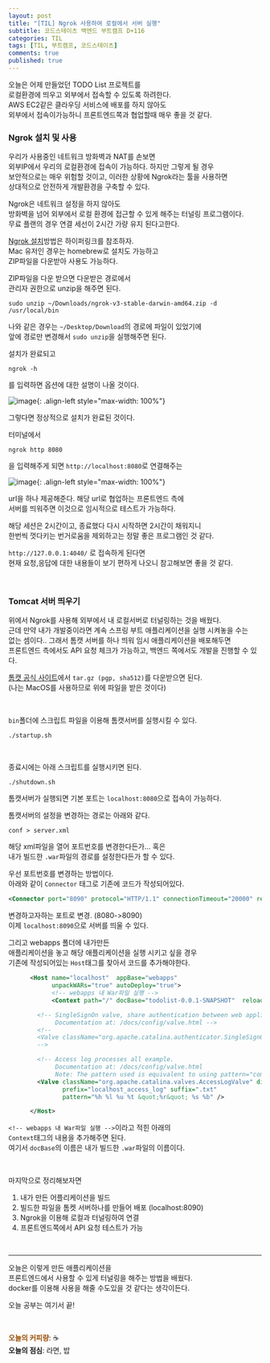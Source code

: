 ```yaml
---
layout: post
title: "[TIL] Ngrok 사용하여 로컬에서 서버 실행"
subtitle: 코드스테이츠 백엔드 부트캠프 D+116
categories: TIL
tags: [TIL, 부트캠프, 코드스테이츠]
comments: true
published: true
---
```


오늘은 어제 만들었던 TODO List 프로젝트를  
로컬환경에 띄우고 외부에서 접속할 수 있도록 하려한다.  
AWS EC2같은 클라우딩 서비스에 배포를 하지 않아도  
외부에서 접속이가능하니 프론트엔드쪽과 협업할때 매우 좋을 것 같다.


### Ngrok 설치 및 사용

우리가 사용중인 네트워크 방화벽과 NAT를 손보면  
외부IP에서 우리의 로컬환경에 접속이 가능하다. 하지만 그렇게 될 경우  
보안적으로는 매우 위험할 것이고, 이러한 상황에 Ngrok라는 툴을 사용하면  
상대적으로 안전하게 개발환경을 구축할 수 있다.  

Ngrok은 네트워크 설정을 하지 않아도  
방화벽을 넘어 외부에서 로컬 환경에 접근할 수 있게 해주는 터널링 프로그램이다.  
무료 플랜의 경우 연결 세선이 2시간 가량 유지 된다고한다.  

[Ngrok 설치]방법은 하이퍼링크를 참조하자.  
Mac 유저인 경우는 homebrew로 설치도 가능하고  
ZIP파일을 다운받아 사용도 가능하다.

ZIP파일을 다운 받으면 다운받은 경로에서   
관리자 권한으로 unzip을 해주면 된다.
```text
sudo unzip ~/Downloads/ngrok-v3-stable-darwin-amd64.zip -d /usr/local/bin
```
나와 같은 경우는 `~/Desktop/Download`의 경로에 파일이 있었기에  
앞에 경로만 변경해서 `sudo unzip`을 실행해주면 된다.  

설치가 완료되고  
```shell
ngrok -h
```
를 입력하면 옵션에 대한 설명이 나올 것이다.  

![image](https://user-images.githubusercontent.com/95069395/221194393-6f6b670b-b447-422b-9f7f-1d79bec615a7.png){: .align-left style="max-width: 100%"}

그렇다면 정상적으로 설치가 완료된 것이다.  

터미널에서 
```shell
ngrok http 8080
```
을 입력해주게 되면 `http://localhost:8080`로 연결해주는

![image](https://user-images.githubusercontent.com/95069395/221194398-b2a9cd8f-993c-414f-8d03-52533d849725.png){: .align-left style="max-width: 100%"}

url을 하나 제공해준다. 해당 url로 협업하는 프론트엔드 측에  
서버를 띄워주면 이것으로 임시적으로 테스트가 가능하다.  

해당 세션은 2시간이고, 종료했다 다시 시작하면 2시간이 채워지니  
한번씩 껏다키는 번거로움을 제외하고는 정말 좋은 프로그램인 것 같다.  

`http://127.0.0.1:4040/` 로 접속하게 된다면  
현재 요청,응답에 대한 내용들이 보기 편하게 나오니 참고해보면 좋을 것 같다.


<br/>

### Tomcat 서버 띄우기  

위에서 Ngrok를 사용해 외부에서 내 로컬서버로 터널링하는 것을 배웠다.  
근데 만약 내가 개발중이라면 계속 스프링 부트 애플리케이션을 실행 시켜놓을 수는  
없는 셈이다.. 그래서 톰캣 서버를 하나 띄워 임시 애플리케이션을 배포해두면  
프론트엔드 측에서도 API 요청 체크가 가능하고, 백엔드 쪽에서도 개발을 진행할 수 있다.

[톰캣 공식 사이트]에서  `tar.gz (pgp, sha512)`를 다운받으면 된다.  
(나는 MacOS를 사용하므로 위에 파일을 받은 것이다)

<br/>

`bin`폴더에 스크립트 파일을 이용해 톰캣서버를 실행시킬 수 있다.
```text
./startup.sh
```

<br/>

종료시에는 아래 스크립트를 실행시키면 된다.
```text
./shutdown.sh
```

톰캣서버가 실행되면 기본 포트는 `localhost:8080`으로 접속이 가능하다.  

톰캣서버의 설정을 변경하는 경로는 아래와 같다.


```text
conf > server.xml
```
해당 xml파일을 열어 포트번호를 변경한다든가... 혹은  
내가 빌드한 `.war`파일의 경로를 설정한다든가 할 수 있다.

우선 포트번호를 변경하는 방법이다.  
아래와 같이 `Connector` 태그로 기존에 코드가 작성되어있다.

```xml
<Connector port="8090" protocol="HTTP/1.1" connectionTimeout="20000" redirectPort="8443" />
```
변경하고자하는 포트로 변경. (8080->8090)  
이제 `localhost:8090`으로 서버를 띄울 수 있다.

그리고 webapps 폴더에 내가만든  
애플리케이션을 놓고 해당 애플리케이션을 실행 시키고 싶을 경우  
기존에 작성되어있는 `Host`태그를 찾아서 코드를 추가해야한다.

```xml
      <Host name="localhost"  appBase="webapps"
            unpackWARs="true" autoDeploy="true">
            <!-- webapps 내 War파일 실행 -->
            <Context path="/" docBase="todolist-0.0.1-SNAPSHOT"  reloadable="false" > </Context>

        <!-- SingleSignOn valve, share authentication between web applications
             Documentation at: /docs/config/valve.html -->
        <!--
        <Valve className="org.apache.catalina.authenticator.SingleSignOn" />
        -->

        <!-- Access log processes all example.
             Documentation at: /docs/config/valve.html
             Note: The pattern used is equivalent to using pattern="common" -->
        <Valve className="org.apache.catalina.valves.AccessLogValve" directory="logs"
               prefix="localhost_access_log" suffix=".txt"
               pattern="%h %l %u %t &quot;%r&quot; %s %b" />

      </Host>
```
`<!-- webapps 내 War파일 실행 -->`이라고 적힌 아래의  
`Context`태그의 내용을 추가해주면 된다.  
여기서 `docBase`의 이름은 내가 빌드한 `.war`파일의 이름이다.  

<br/>

마지막으로 정리해보자면
1. 내가 만든 어플리케이션을 빌드
2. 빌드한 파일을 톰켓 서버하나를 만들어 배포 (localhost:8090)
3. Ngrok을 이용해 로컬과 터널링하여 연결
4. 프론트엔드쪽에서 API 요청 테스트가 가능


<br/>  

[톰캣 공식 사이트]: https://tomcat.apache.org/download-90.cgi
[Ngrok 설치]: https://ngrok.com/download

---

오늘은 이렇게 만든 애플리케이션을  
프론트엔드에서 사용할 수 있게 터널링을 해주는 방법을 배웠다.  
docker를 이용해 사용을 해줄 수도있을 것 같다는 생각이든다.  

오늘 공부는 여기서 끝!

<br/>  

<span style="color:#994C00">**오늘의 커피량**</span>: ☕️  
**오늘의 점심**: 라면, 밥